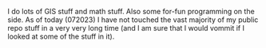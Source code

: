 I do lots of GIS stuff and math stuff. Also some for-fun programming on the side. As of today (072023) I have not touched the vast majority of my public repo stuff in a very very long time (and I am sure that I would vommit if I looked at some of the stuff in it).

<!---
tunasplam/tunasplam is a ✨ special ✨ repository because its `README.md` (this file) appears on your GitHub profile.
You can click the Preview link to take a look at your changes.
--->
